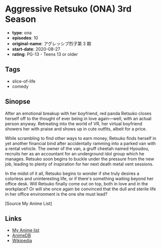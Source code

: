 # Aggressive Retsuko (ONA) 3rd Season

-   **type**: ona
-   **episodes**: 10
-   **original-name**: アグレッシブ烈子第 3 期
-   **start-date**: 2020-08-27
-   **rating**: PG-13 - Teens 13 or older

## Tags

-   slice-of-life
-   comedy

## Sinopse

After an emotional breakup with her boyfriend, red panda Retsuko closes herself off to the thought of ever being in love again—well, with an actual person anyway. Retreating into the world of VR, her virtual boyfriend showers her with praise and shows up in cute outfits, albeit for a price.

While scrambling to find other ways to earn money, Retsuko finds herself in yet another financial bind after accidentally ramming into a parked van with a rental vehicle. The owner of the van, a gruff cheetah named Hyoudou, recruits her as an accountant for an underground idol group which he manages. Retsuko soon begins to buckle under the pressure from the new job, leading to plenty of inspiration for her next death metal vent sessions.

In the midst of it all, Retsuko begins to wonder if she truly desires a colorless and uninteresting life, or if there's something waiting beyond her office desk. Will Retsuko finally come out on top, both in love and in the workplace? Or will she once again be convinced that the dull and sterile life in her office environment is the one she must lead?

[Source My Anime List]

## Links

-   [My Anime list](https://myanimelist.net/anime/40215/Aggressive_Retsuko_ONA_3rd_Season)
-   [AnimeDB](http://anidb.info/perl-bin/animedb.pl?show=anime&aid=15034)
-   [Wikipedia](https://en.wikipedia.org/wiki/Aggretsuko)
